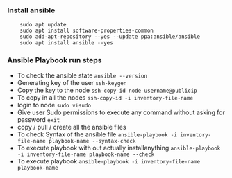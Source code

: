 ### Install ansible
```
    sudo apt update
    sudo apt install software-properties-common
    sudo add-apt-repository --yes --update ppa:ansible/ansible
    sudo apt install ansible --yes
```
### Ansible Playbook run steps

* To check the ansible state
    ``` ansible --version ```
* Generating key of the user
    ``` ssh-keygen ```
* Copy the key to the node
    ``` ssh-copy-id node-username@publicip ```
* To copy in all the nodes
    ``` ssh-copy-id -i inventory-file-name ```
* login to node 
    ``` sudo visudo ```
* Give user Sudo permissions to execute any command without asking for password 
    ``` exit ```
* copy / pull / create all the ansible files
* To check Syntax of the ansible file
    ``` ansible-playbook -i inventory-file-name playbook-name --syntax-check ```
* To execute playbook with out actually installanything
    ``` ansible-playbook -i inventory-file-name playbook-name --check ```
* To execute playbook
    ``` ansible-playbook -i inventory-file-name playbook-name ```